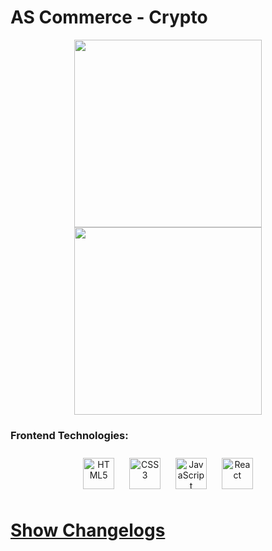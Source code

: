 # AS Commerce - Crypto

<p align="center">
  <img height="300" src="https://github.com/andresousa23/as-commerce/blob/main/resources/Logo_dark.png?raw=true"></img>
  <img height="300" src="https://github.com/andresousa23/as-commerce/blob/main/resources/Logo_light.png?raw=true"></img>
</p>

### Frontend Technologies:

<div align="center">
  <img style="margin: 10px" src="https://profilinator.rishav.dev/skills-assets/html5-original-wordmark.svg" alt="HTML5" height="50" />
  <img style="margin: 10px" src="https://profilinator.rishav.dev/skills-assets/css3-original-wordmark.svg" alt="CSS3" height="50" />
  <img style="margin: 10px" src="https://profilinator.rishav.dev/skills-assets/javascript-original.svg" alt="JavaScript" height="50" />
  <img style="margin: 10px" src="https://profilinator.rishav.dev/skills-assets/react-original-wordmark.svg" alt="React" height="50" />  
</div>

# [Show Changelogs](https://github.com/andresousa23/as-commerce/tree/main/frontend/CHANGELOGS.md)
